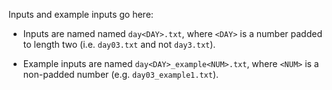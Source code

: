 Inputs and example inputs go here:

* Inputs are named named `day<DAY>.txt`, where `<DAY>` is a number padded to
  length two (i.e. `day03.txt` and not `day3.txt`).

* Example inputs are named `day<DAY>_example<NUM>.txt`, where `<NUM>` is a
  non-padded number (e.g. `day03_example1.txt`).

